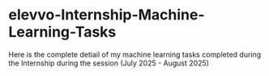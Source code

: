 # elevvo-Internship-Machine-Learning-Tasks
Here is the complete detiail of my machine learning tasks completed during the Internship during the session (July 2025 - August 2025)
